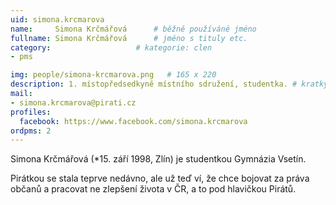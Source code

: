 ```yaml
---
uid: simona.krcmarova
name:     Simona Krčmářová  	# běžně používáné jméno
fullname: Simona Krčmářová  	# jméno s tituly etc.
category:                   # kategorie: clen
- pms

img: people/simona-krcmarova.png   # 165 x 220
description: 1. místopředsedkyně místního sdružení, studentka. # kratký popis, max 160 znaků
mail:
- simona.krcmarova@pirati.cz
profiles:
  facebook: https://www.facebook.com/simona.krcmarova
ordpms: 2
---
```


Simona Krčmářová (*15. září 1998, Zlín) je studentkou Gymnázia Vsetín.

Pirátkou se stala teprve nedávno, ale už teď ví, že chce bojovat za práva občanů a pracovat ne zlepšení života v ČR, a to pod hlavičkou Pirátů.
